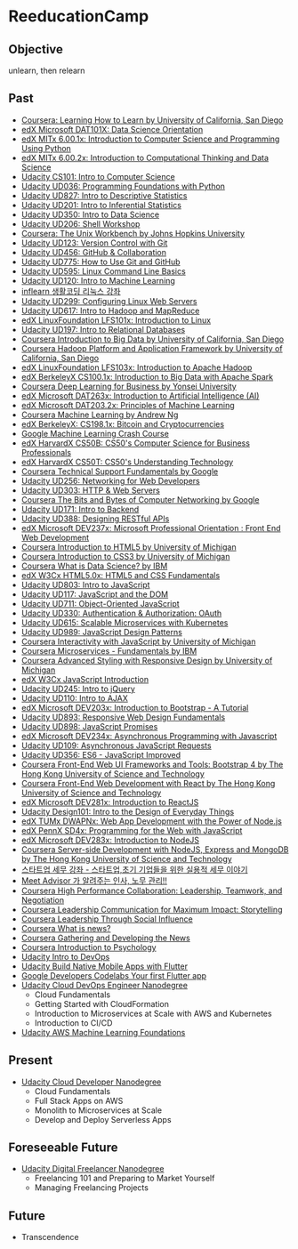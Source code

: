 # ReeducationCamp

## Objective
unlearn, then relearn

## Past
* [Coursera: Learning How to Learn by University of California, San Diego](https://www.coursera.org/learn/learning-how-to-learn)
* [edX Microsoft DAT101X: Data Science Orientation](https://www.edx.org/course/microsoft-professional-program-data-microsoft-dat101x-0)
* [edX MITx 6.00.1x: Introduction to Computer Science and Programming Using Python](https://www.edx.org/course/introduction-computer-science-mitx-6-00-1x-11)
* [edX MITx 6.00.2x: Introduction to Computational Thinking and Data Science](https://www.edx.org/course/introduction-computational-thinking-data-mitx-6-00-2x-5)
* [Udacity CS101: Intro to Computer Science](https://www.udacity.com/course/intro-to-computer-science--cs101)
* [Udacity UD036: Programming Foundations with Python](https://www.udacity.com/course/programming-foundations-with-python--ud036)
* [Udacity UD827: Intro to Descriptive Statistics](https://www.udacity.com/course/intro-to-descriptive-statistics--ud827)
* [Udacity UD201: Intro to Inferential Statistics](https://www.udacity.com/course/intro-to-inferential-statistics--ud201)
* [Udacity UD350: Intro to Data Science](https://www.udacity.com/course/intro-to-data-science--ud359)
* [Udacity UD206: Shell Workshop](https://www.udacity.com/course/shell-workshop--ud206)
* [Coursera: The Unix Workbench by Johns Hopkins University](https://www.coursera.org/learn/unix)
* [Udacity UD123: Version Control with Git](https://www.udacity.com/course/version-control-with-git--ud123)
* [Udacity UD456: GitHub & Collaboration](https://www.udacity.com/course/github-collaboration--ud456)
* [Udacity UD775: How to Use Git and GitHub](https://www.udacity.com/course/how-to-use-git-and-github--ud775)
* [Udacity UD595: Linux Command Line Basics](https://www.udacity.com/course/linux-command-line-basics--ud595)
* [Udacity UD120: Intro to Machine Learning](https://www.udacity.com/course/intro-to-machine-learning--ud120)
* [inflearn 생활코딩 리눅스 강좌](https://www.inflearn.com/course/%EC%83%9D%ED%99%9C%EC%BD%94%EB%94%A9-%EB%A6%AC%EB%88%85%EC%8A%A4-%EA%B0%95%EC%A2%8C)
* [Udacity UD299: Configuring Linux Web Servers](https://www.udacity.com/course/configuring-linux-web-servers--ud299)
* [Udacity UD617: Intro to Hadoop and MapReduce](https://www.udacity.com/course/intro-to-hadoop-and-mapreduce--ud617)
* [edX LinuxFoundation LFS101x: Introduction to Linux](https://www.edx.org/course/introduction-linux-linuxfoundationx-lfs101x-1)
* [Udacity UD197: Intro to Relational Databases](https://www.udacity.com/course/intro-to-relational-databases--ud197)
* [Coursera Introduction to Big Data by University of California, San Diego](https://www.coursera.org/learn/big-data-introduction)
* [Coursera Hadoop Platform and Application Framework by University of California, San Diego](https://www.coursera.org/learn/hadoop)
* [edX LinuxFoundation LFS103x: Introduction to Apache Hadoop](https://www.edx.org/course/introduction-apache-hadoop-linuxfoundationx-lfs103x)
* [edX BerkeleyX CS100.1x: Introduction to Big Data with Apache Spark](https://courses.edx.org/courses/BerkeleyX/CS100.1x/1T2015/course)
* [Coursera Deep Learning for Business by Yonsei University](https://www.coursera.org/learn/deep-learning-business)
* [edX Microsoft DAT263x: Introduction to Artificial Intelligence (AI)](https://courses.edx.org/courses/course-v1:Microsoft+DAT263x+1T2018a/course)
* [edX Microsoft DAT203.2x: Principles of Machine Learning](https://courses.edx.org/courses/course-v1:Microsoft+DAT203.2x+1T2018a/course)
* [Coursera Machine Learning by Andrew Ng](https://www.coursera.org/learn/machine-learning)
* [edX BerkeleyX: CS198.1x: Bitcoin and Cryptocurrencies](https://courses.edx.org/courses/course-v1:BerkeleyX+CS198.1x+2T2018)
* [Google Machine Learning Crash Course](https://developers.google.com/machine-learning/crash-course)
* [edX HarvardX CS50B: CS50's Computer Science for Business Professionals](https://courses.edx.org/courses/course-v1:HarvardX+CS50B+Business)
* [edX HarvardX CS50T: CS50's Understanding Technology](https://courses.edx.org/courses/course-v1:HarvardX+CS50T+Technology)
* [Coursera Technical Support Fundamentals by Google](https://www.coursera.org/learn/technical-support-fundamentals)
* [Udacity UD256: Networking for Web Developers](https://www.udacity.com/course/networking-for-web-developers--ud256)
* [Udacity UD303: HTTP & Web Servers](https://www.udacity.com/course/http-web-servers--ud303)
* [Coursera The Bits and Bytes of Computer Networking by Google](https://www.coursera.org/learn/computer-networking)
* [Udacity UD171: Intro to Backend](https://www.udacity.com/course/intro-to-backend--ud171)
* [Udacity UD388: Designing RESTful APIs](https://www.udacity.com/course/designing-restful-apis--ud388)
* [edX Microsoft DEV237x: Microsoft Professional Orientation : Front End Web Development](https://courses.edx.org/courses/course-v1:Microsoft+DEV237x+3T2018)
* [Coursera Introduction to HTML5 by University of Michigan](https://www.coursera.org/learn/html)
* [Coursera Introduction to CSS3 by University of Michigan](https://www.coursera.org/learn/introcss)
* [Coursera What is Data Science? by IBM](https://www.coursera.org/learn/what-is-datascience)
* [edX W3Cx HTML5.0x: HTML5 and CSS Fundamentals](https://courses.edx.org/courses/course-v1:W3Cx+HTML5.0x+2T2018)
* [Udacity UD803: Intro to JavaScript](https://www.udacity.com/course/intro-to-javascript--ud803)
* [Udacity UD117: JavaScript and the DOM](https://www.udacity.com/course/javascript-and-the-dom--ud117)
* [Udacity UD711: Object-Oriented JavaScript](https://www.udacity.com/course/object-oriented-javascript--ud711)
* [Udacity UD330: Authentication & Authorization: OAuth](https://www.udacity.com/course/authentication-authorization-oauth--ud330)
* [Udacity UD615: Scalable Microservices with Kubernetes](https://www.udacity.com/course/scalable-microservices-with-kubernetes--ud615)
* [Udacity UD989: JavaScript Design Patterns](https://www.udacity.com/course/javascript-design-patterns--ud989)
* [Coursera Interactivity with JavaScript by University of Michigan](https://www.coursera.org/learn/javascript)
* [Coursera Microservices - Fundamentals by IBM](https://www.coursera.org/learn/intro-ibm-microservices)
* [Coursera Advanced Styling with Responsive Design by University of Michigan](https://www.coursera.org/learn/responsivedesign)
* [edX W3Cx JavaScript Introduction](https://www.edx.org/course/javascript-introduction)
* [Udacity UD245: Intro to jQuery](https://www.udacity.com/course/intro-to-jquery--ud245)
* [Udacity UD110: Intro to AJAX](https://www.udacity.com/course/intro-to-ajax--ud110)
* [edX Microsoft DEV203x: Introduction to Bootstrap - A Tutorial](https://courses.edx.org/courses/course-v1:Microsoft+DEV203x+3T2018/)
* [Udacity UD893: Responsive Web Design Fundamentals](https://www.udacity.com/course/responsive-web-design-fundamentals--ud893)
* [Udacity UD898: JavaScript Promises](https://www.udacity.com/course/javascript-promises--ud898)
* [edX Microsoft DEV234x: Asynchronous Programming with Javascript](https://www.edx.org/course/asynchronous-programming-javascript-1)
* [Udacity UD109: Asynchronous JavaScript Requests](https://www.udacity.com/course/asynchronous-javascript-requests--ud109)
* [Udacity UD356: ES6 - JavaScript Improved](https://www.udacity.com/course/es6-javascript-improved--ud356)
* [Coursera Front-End Web UI Frameworks and Tools: Bootstrap 4 by The Hong Kong University of Science and Technology](https://www.coursera.org/learn/bootstrap-4)
* [Coursera Front-End Web Development with React by The Hong Kong University of Science and Technology](https://www.coursera.org/learn/front-end-react)
* [edX Microsoft DEV281x: Introduction to ReactJS](https://courses.edx.org/courses/course-v1:Microsoft+DEV281x+2T2018)
* [Udacity Design101: Intro to the Design of Everyday Things](https://www.udacity.com/course/intro-to-the-design-of-everyday-things--design101)
* [edX TUMx DWAPNx: Web App Development with the Power of Node.js](https://courses.edx.org/courses/course-v1:TUMx+DWAPNx+1T_2018)
* [edX PennX SD4x: Programming for the Web with JavaScript](https://courses.edx.org/courses/course-v1:PennX+SD4x+2T2017)
* [edX Microsoft DEV283x: Introduction to NodeJS](https://courses.edx.org/courses/course-v1:Microsoft+DEV283x+3T2018)
* [Coursera Server-side Development with NodeJS, Express and MongoDB by The Hong Kong University of Science and Technology](https://www.coursera.org/learn/server-side-nodejs) 
* [스타트업 세무 강좌 - 스타트업,초기 기업들을 위한 실용적 세무 이야기](https://www.inflearn.com/course/스타트업-세무-강좌)
* [Meet Advisor 가 알려주는 인사, 노무 관리!!](https://www.inflearn.com/course/meet-advisor-가-알려주는-인사-노무-관리)
* [Coursera High Performance Collaboration: Leadership, Teamwork, and Negotiation](https://www.coursera.org/learn/leadership-collaboration)
* [Coursera Leadership Communication for Maximum Impact: Storytelling](https://www.coursera.org/learn/leadership-storytelling)
* [Coursera Leadership Through Social Influence](https://www.coursera.org/learn/leadership-socialinfluence)
* [Coursera What is news?](https://www.coursera.org/learn/what-is-news)
* [Coursera Gathering and Developing the News](https://www.coursera.org/learn/gathering-the-news)
* [Coursera Introduction to Psychology](https://www.coursera.org/learn/introduction-psychology)
* [Udacity Intro to DevOps](https://learn.udacity.com/courses/ud611)
* [Udacity Build Native Mobile Apps with Flutter](https://learn.udacity.com/courses/ud905)
* [Google Developers Codelabs Your first Flutter app](https://codelabs.developers.google.com/codelabs/flutter-codelab-first)
* [Udacity Cloud DevOps Engineer Nanodegree](https://learn.udacity.com/nanodegrees/nd9991)
  * Cloud Fundamentals
  * Getting Started with CloudFormation
  * Introduction to Microservices at Scale with AWS and Kubernetes
  * Introduction to CI/CD
 * [Udacity AWS Machine Learning Foundations](https://learn.udacity.com/courses/ud065)

## Present
* [Udacity Cloud Developer Nanodegree](https://learn.udacity.com/nanodegrees/nd9990)
  * Cloud Fundamentals
  * Full Stack Apps on AWS
  * Monolith to Microservices at Scale
  * Develop and Deploy Serverless Apps

## Foreseeable Future
* [Udacity Digital Freelancer Nanodegree](https://learn.udacity.com/nanodegrees/nd083)
  * Freelancing 101 and Preparing to Market Yourself
  * Managing Freelancing Projects

## Future
* Transcendence
